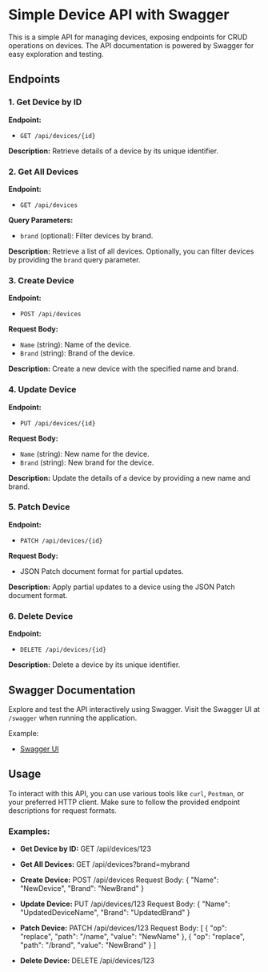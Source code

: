 # Simple Device API with Swagger

This is a simple API for managing devices, exposing endpoints for CRUD operations on devices. The API documentation is powered by Swagger for easy exploration and testing.

## Endpoints

### 1. Get Device by ID

**Endpoint:**
- `GET /api/devices/{id}`

**Description:**
Retrieve details of a device by its unique identifier.

### 2. Get All Devices

**Endpoint:**
- `GET /api/devices`

**Query Parameters:**
- `brand` (optional): Filter devices by brand.

**Description:**
Retrieve a list of all devices. Optionally, you can filter devices by providing the `brand` query parameter.

### 3. Create Device

**Endpoint:**
- `POST /api/devices`

**Request Body:**
- `Name` (string): Name of the device.
- `Brand` (string): Brand of the device.

**Description:**
Create a new device with the specified name and brand.

### 4. Update Device

**Endpoint:**
- `PUT /api/devices/{id}`

**Request Body:**
- `Name` (string): New name for the device.
- `Brand` (string): New brand for the device.

**Description:**
Update the details of a device by providing a new name and brand.

### 5. Patch Device

**Endpoint:**
- `PATCH /api/devices/{id}`

**Request Body:**
- JSON Patch document format for partial updates.

**Description:**
Apply partial updates to a device using the JSON Patch document format.

### 6. Delete Device

**Endpoint:**
- `DELETE /api/devices/{id}`

**Description:**
Delete a device by its unique identifier.

## Swagger Documentation

Explore and test the API interactively using Swagger. Visit the Swagger UI at `/swagger` when running the application.

Example:
- [Swagger UI](http://your-api-url/swagger)

## Usage

To interact with this API, you can use various tools like `curl`, `Postman`, or your preferred HTTP client. Make sure to follow the provided endpoint descriptions for request formats.

### Examples:

- **Get Device by ID:**
GET /api/devices/123

- **Get All Devices:**
GET /api/devices?brand=mybrand

- **Create Device:**
POST /api/devices
Request Body:
{
"Name": "NewDevice",
"Brand": "NewBrand"
}

- **Update Device:**
PUT /api/devices/123
Request Body:
{
"Name": "UpdatedDeviceName",
"Brand": "UpdatedBrand"
}

- **Patch Device:**
PATCH /api/devices/123
Request Body:
[
{ "op": "replace", "path": "/name", "value": "NewName" },
{ "op": "replace", "path": "/brand", "value": "NewBrand" }
]

- **Delete Device:**
DELETE /api/devices/123

